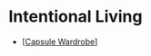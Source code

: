 # Intentional Living

- [[Capsule Wardrobe]]

[//begin]: # "Autogenerated link references for markdown compatibility"
[Capsule Wardrobe]: ../notes/capsule-wardrobe "Capsule Wardrobe"
[//end]: # "Autogenerated link references"